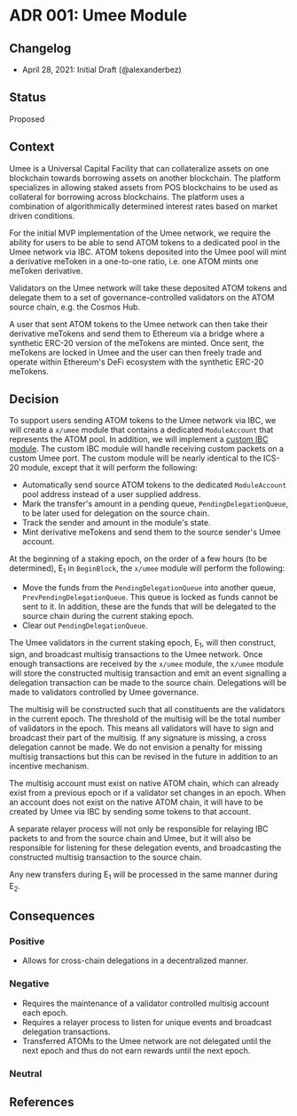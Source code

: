 # ADR 001: Umee Module

## Changelog

- April 28, 2021: Initial Draft (@alexanderbez)

## Status

Proposed

## Context

Umee is a Universal Capital Facility that can collateralize assets on one
blockchain towards borrowing assets on another blockchain. The platform specializes
in allowing staked assets from POS blockchains to be used as collateral for
borrowing across blockchains. The platform uses a combination of algorithmically
determined interest rates based on market driven conditions.

For the initial MVP implementation of the Umee network, we require the ability
for users to be able to send ATOM tokens to a dedicated pool in the Umee network
via IBC. ATOM tokens deposited into the Umee pool will mint a derivative meToken
in a one-to-one ratio, i.e. one ATOM mints one meToken derivative.

Validators on the Umee network will take these deposited ATOM tokens and delegate
them to a set of governance-controlled validators on the ATOM source chain,
e.g. the Cosmos Hub.

A user that sent ATOM tokens to the Umee network can then take their derivative
meTokens and send them to Ethereum via a bridge where a synthetic ERC-20 version
of the meTokens are minted. Once sent, the meTokens are locked in Umee and the
user can then freely trade and operate within Ethereum's DeFi ecosystem with the
synthetic ERC-20 meTokens.

## Decision

To support users sending ATOM tokens to the Umee network via IBC, we will create
a `x/umee` module that contains a dedicated `ModuleAccount` that represents the
ATOM pool. In addition, we will implement a [custom IBC module](https://github.com/cosmos/ibc-go/blob/v1.0.0-alpha1/docs/custom.md).
The custom IBC module will handle receiving custom packets on a custom Umee port.
The custom module will be nearly identical to the ICS-20 module, except that it
will perform the following:

- Automatically send source ATOM tokens to the dedicated `ModuleAccount` pool
  address instead of a user supplied address.
- Mark the transfer's amount in a pending queue, `PendingDelegationQueue`, to be
  later used for delegation on the source chain.
- Track the sender and amount in the module's state.
- Mint derivative meTokens and send them to the source sender's Umee account.

At the beginning of a staking epoch, on the order of a few hours (to be determined),
E<sub>1</sub> in `BeginBlock`, the `x/umee` module will perform the following:

- Move the funds from the `PendingDelegationQueue` into another queue,
  `PrevPendingDelegationQueue`. This queue is locked as funds cannot be sent to
  it. In addition, these are the funds that will be delegated to the source chain
  during the current staking epoch.
- Clear out `PendingDelegationQueue`.

The Umee validators in the current staking epoch, E<sub>1</sub>, will then construct,
sign, and broadcast multisig transactions to the Umee network. Once enough
transactions are received by the `x/umee` module, the `x/umee` module will store
the constructed multisig transaction and emit an event signalling a delegation
transaction can be made to the source chain. Delegations will be made to
validators controlled by Umee governance.

The multisig will be constructed such that all constituents are the validators
in the current epoch. The threshold of the multisig will be the total number of
validators in the epoch. This means all validators will have to sign and broadcast
their part of the multisig. If any signature is missing, a cross delegation
cannot be made. We do not envision a penalty for missing multisig transactions
but this can be revised in the future in addition to an incentive mechanism.

The multisig account must exist on native ATOM chain, which can already exist
from a previous epoch or if a validator set changes in an epoch. When an account
does not exist on the native ATOM chain, it will have to be created by Umee via
IBC by sending some tokens to that account.

A separate relayer process will not only be responsible for relaying IBC packets
to and from the source chain and Umee, but it will also be responsible for
listening for these delegation events, and broadcasting the constructed multisig
transaction to the source chain.

Any new transfers during E<sub>1</sub> will be processed in the same manner during
E<sub>2</sub>.

## Consequences

### Positive

- Allows for cross-chain delegations in a decentralized manner.

### Negative

- Requires the maintenance of a validator controlled multisig account each epoch.
- Requires a relayer process to listen for unique events and broadcast
  delegation transactions.
- Transferred ATOMs to the Umee network are not delegated until the next epoch
  and thus do not earn rewards until the next epoch.
  
### Neutral

## References
